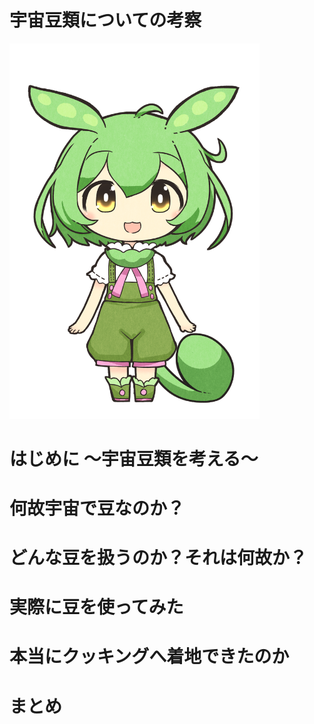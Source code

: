 # 宇宙豆類についての考察
<img alt="picture 0" src="images/f4297f5be6b5e11cb7db1cbb29574d5c8bb4c94bed1edf8b6d6c5c800093eaf9.png" width="400" />  

<div class="page"/>


<div class="page"/>


# はじめに 〜宇宙豆類を考える〜

# 何故宇宙で豆なのか？

# どんな豆を扱うのか？それは何故か？

# 実際に豆を使ってみた

# 本当にクッキングへ着地できたのか

# まとめ

<div class="page"/>
